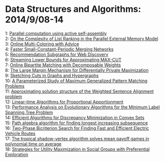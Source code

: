 # Data Structures and Algorithms: 2014/9/08-14  
1: [Parallel computation using active self-assembly](https://doi.org/10.48550/arXiv.1405.0527)  
2: [On the Complexity of List Ranking in the Parallel External Memory Model](https://doi.org/10.48550/arXiv.1406.3279)  
3: [Online Multi-Coloring with Advice](https://doi.org/10.48550/arXiv.1409.1722)  
4: [Faster Small-Constant-Periodic Merging Networks](https://doi.org/10.48550/arXiv.1409.1749)  
5: [Recommendation Subgraphs for Web Discovery](https://doi.org/10.48550/arXiv.1409.2042)  
6: [Streaming Lower Bounds for Approximating MAX-CUT](https://doi.org/10.48550/arXiv.1409.2138)  
7: [Online Bipartite Matching with Decomposable Weights](https://doi.org/10.48550/arXiv.1409.2139)  
8: [The Large Margin Mechanism for Differentially Private Maximization](https://doi.org/10.48550/arXiv.1409.2177)  
9: [Sketching Cuts in Graphs and Hypergraphs](https://doi.org/10.48550/arXiv.1409.2391)  
10: [A Parameterized Study of Maximum Generalized Pattern Matching Problems](https://doi.org/10.48550/arXiv.1409.2398)  
11: [Approximating solution structure of the Weighted Sentence Alignment  problem](https://doi.org/10.48550/arXiv.1409.2433)  
12: [Linear-time Algorithms for Proportional Apportionment](https://doi.org/10.48550/arXiv.1409.2603)  
13: [Performance Analysis on Evolutionary Algorithms for the Minimum Label  Spanning Tree Problem](https://doi.org/10.48550/arXiv.1409.1073)  
14: [Efficient Algorithms for Discrepancy Minimization in Convex Sets](https://doi.org/10.48550/arXiv.1409.2913)  
15: [Path algebra algorithm for finding longest increasing subsequence](https://doi.org/10.48550/arXiv.1409.2928)  
16: [Two-Phase Bicriterion Search for Finding Fast and Efficient Electric  Vehicle Routes](https://doi.org/10.48550/arXiv.1409.3192)  
17: [The tropical shadow-vertex algorithm solves mean payoff games in  polynomial time on average](https://doi.org/10.48550/arXiv.1406.5433)  
18: [Strategies for Utility Maximization in Social Groups with Preferential  Exploration](https://doi.org/10.48550/arXiv.1409.3225)  